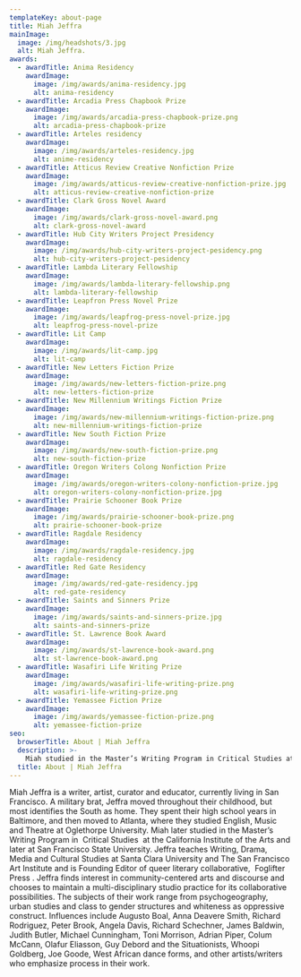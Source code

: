 ```yaml
---
templateKey: about-page
title: Miah Jeffra
mainImage:
  image: /img/headshots/3.jpg
  alt: Miah Jeffra.
awards:
  - awardTitle: Anima Residency
    awardImage: 
      image: /img/awards/anima-residency.jpg
      alt: anima-residency
  - awardTitle: Arcadia Press Chapbook Prize
    awardImage: 
      image: /img/awards/arcadia-press-chapbook-prize.png
      alt: arcadia-press-chapbook-prize
  - awardTitle: Arteles residency
    awardImage: 
      image: /img/awards/arteles-residency.jpg
      alt: anime-residency
  - awardTitle: Atticus Review Creative Nonfiction Prize
    awardImage: 
      image: /img/awards/atticus-review-creative-nonfiction-prize.jpg
      alt: atticus-review-creative-nonfiction-prize
  - awardTitle: Clark Gross Novel Award
    awardImage: 
      image: /img/awards/clark-gross-novel-award.png
      alt: clark-gross-novel-award  
  - awardTitle: Hub City Writers Project Presidency
    awardImage: 
      image: /img/awards/hub-city-writers-project-pesidency.png
      alt: hub-city-writers-project-pesidency
  - awardTitle: Lambda Literary Fellowship
    awardImage: 
      image: /img/awards/lambda-literary-fellowship.png
      alt: lambda-literary-fellowship
  - awardTitle: Leapfron Press Novel Prize
    awardImage: 
      image: /img/awards/leapfrog-press-novel-prize.jpg
      alt: leapfrog-press-novel-prize
  - awardTitle: Lit Camp
    awardImage: 
      image: /img/awards/lit-camp.jpg
      alt: lit-camp
  - awardTitle: New Letters Fiction Prize
    awardImage: 
      image: /img/awards/new-letters-fiction-prize.png
      alt: new-letters-fiction-prize
  - awardTitle: New Millennium Writings Fiction Prize
    awardImage: 
      image: /img/awards/new-millennium-writings-fiction-prize.png
      alt: new-millennium-writings-fiction-prize
  - awardTitle: New South Fiction Prize
    awardImage: 
      image: /img/awards/new-south-fiction-prize.png
      alt: new-south-fiction-prize
  - awardTitle: Oregon Writers Colong Nonfiction Prize
    awardImage: 
      image: /img/awards/oregon-writers-colony-nonfiction-prize.jpg
      alt: oregon-writers-colony-nonfiction-prize.jpg
  - awardTitle: Prairie Schooner Book Prize
    awardImage: 
      image: /img/awards/prairie-schooner-book-prize.png
      alt: prairie-schooner-book-prize
  - awardTitle: Ragdale Residency
    awardImage: 
      image: /img/awards/ragdale-residency.jpg
      alt: ragdale-residency
  - awardTitle: Red Gate Residency
    awardImage: 
      image: /img/awards/red-gate-residency.jpg
      alt: red-gate-residency
  - awardTitle: Saints and Sinners Prize
    awardImage: 
      image: /img/awards/saints-and-sinners-prize.jpg
      alt: saints-and-sinners-prize
  - awardTitle: St. Lawrence Book Award
    awardImage: 
      image: /img/awards/st-lawrence-book-award.png
      alt: st-lawrence-book-award.png
  - awardTitle: Wasafiri Life Writing Prize
    awardImage: 
      image: /img/awards/wasafiri-life-writing-prize.png
      alt: wasafiri-life-writing-prize.png
  - awardTitle: Yemassee Fiction Prize
    awardImage: 
      image: /img/awards/yemassee-fiction-prize.png
      alt: yemassee-fiction-prize
seo:
  browserTitle: About | Miah Jeffra
  description: >-
    Miah studied in the Master’s Writing Program in Critical Studies at the California Institute of the Arts and later at San Francisco State University. Jeffra teaches Writing, Drama, Media and Cultural Studies at Santa Clara University and The San Francisco Art Institute and is Founding Editor of queer literary collaborative, Foglifter Press.
  title: About | Miah Jeffra
---
```


Miah Jeffra is a writer, artist, curator and educator, currently living in San Francisco.
A military brat, Jeffra moved throughout their childhood, but most identifies the South as
home.
They spent their high school years in Baltimore, and then moved to Atlanta, where they
studied English, Music and Theatre at Oglethorpe University.
Miah later studied in the Master’s Writing Program in  Critical Studies  at the California
Institute of the Arts and later at San Francisco State University. Jeffra teaches Writing,
Drama, Media and Cultural Studies at Santa Clara University and The San Francisco
Art Institute and is Founding Editor of queer literary collaborative,  Foglifter Press .
Jeffra finds interest in community-centered arts and discourse and chooses to maintain
a multi-disciplinary studio practice for its collaborative possibilities. The subjects of their
work range from psychogeography, urban studies and class to gender structures and
whiteness as oppressive construct. Influences include Augusto Boal, Anna Deavere
Smith, Richard Rodriguez, Peter Brook, Angela Davis, Richard Schechner, James
Baldwin, Judith Butler, Michael Cunningham, Toni Morrison, Adrian Piper, Colum
McCann, Olafur Eliasson, Guy Debord and the Situationists, Whoopi Goldberg, Joe
Goode, West African dance forms, and other artists/writers who emphasize process in
their work.